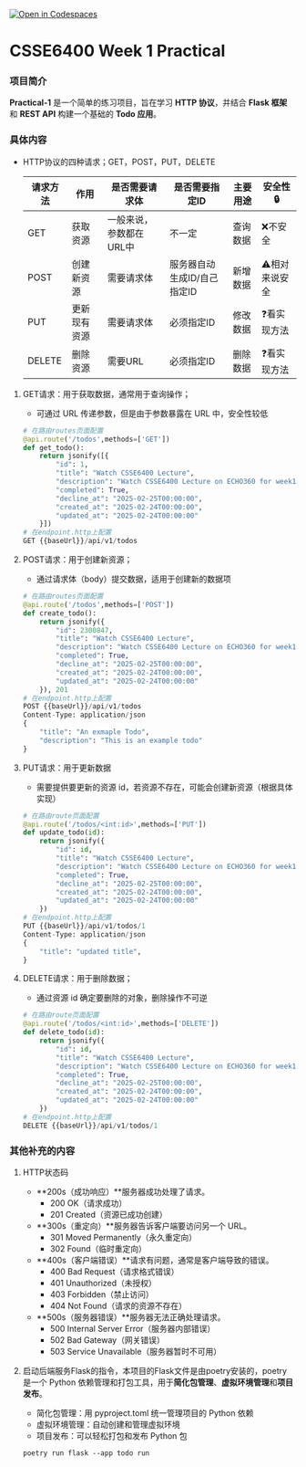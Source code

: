 [![Open in Codespaces](https://classroom.github.com/assets/launch-codespace-2972f46106e565e64193e422d61a12cf1da4916b45550586e14ef0a7c637dd04.svg)](https://classroom.github.com/open-in-codespaces?assignment_repo_id=18328249)

# CSSE6400 Week 1 Practical

### 项目简介
**Practical-1** 是一个简单的练习项目，旨在学习 **HTTP 协议**，并结合 **Flask 框架** 和 **REST API** 构建一个基础的 **Todo 应用**。

### 具体内容

- HTTP协议的四种请求；GET，POST，PUT，DELETE

  | 请求方法 | 作用         | 是否需要请求体          | 是否需要指定ID              | 主要用途 | 安全性🔒       |
  | -------- | ------------ | ----------------------- | --------------------------- | -------- | ------------- |
  | GET      | 获取资源     | 一般来说，参数都在URL中 | 不一定                      | 查询数据 | ❌不安全       |
  | POST     | 创建新资源   | 需要请求体              | 服务器自动生成ID/自己指定ID | 新增数据 | ⚠️相对来说安全 |
  | PUT      | 更新现有资源 | 需要请求体              | 必须指定ID                  | 修改数据 | ❓看实现方法   |
  | DELETE   | 删除资源     | 需要URL                 | 必须指定ID                  | 删除数据 | ❓看实现方法   |

  
1. GET请求：用于获取数据，通常用于查询操作；

   - 可通过 URL 传递参数，但是由于参数暴露在 URL 中，安全性较低

   ```python
   # 在路由routes页面配置
   @api.route('/todos',methods=['GET'])
   def get_todo():
       return jsonify([{
           "id": 1,
           "title": "Watch CSSE6400 Lecture",
           "description": "Watch CSSE6400 Lecture on ECHO360 for week1",
           "completed": True,
           "decline_at": "2025-02-25T00:00:00",
           "created_at": "2025-02-24T00:00:00",
           "updated_at": "2025-02-24T00:00:00"
       }])
   # 在endpoint.http上配置
   GET {{baseUrl}}/api/v1/todos
   ```

   

2. POST请求：用于创建新资源；

   - 通过请求体（body）提交数据，适用于创建新的数据项

   ```python
   # 在路由routes页面配置
   @api.route('/todos',methods=['POST'])
   def create_todo():
       return jsonify({
           "id": 2300847,
           "title": "Watch CSSE6400 Lecture",
           "description": "Watch CSSE6400 Lecture on ECHO360 for week1",
           "completed": True,
           "decline_at": "2025-02-25T00:00:00",
           "created_at": "2025-02-24T00:00:00",
           "updated_at": "2025-02-24T00:00:00"
       }), 201 
   # 在endpoint.http上配置
   POST {{baseUrl}}/api/v1/todos
   Content-Type: application/json
   {
       "title": "An exmaple Todo",
       "description": "This is an example todo"
   }
   ```

3. PUT请求：用于更新数据

   - 需要提供要更新的资源 id，若资源不存在，可能会创建新资源（根据具体实现）

   ```python
   # 在路由route页面配置
   @api.route('/todos/<int:id>',methods=['PUT'])
   def update_todo(id):
       return jsonify({
           "id": id,
           "title": "Watch CSSE6400 Lecture",
           "description": "Watch CSSE6400 Lecture on ECHO360 for week1",
           "completed": True,
           "decline_at": "2025-02-25T00:00:00",
           "created_at": "2025-02-24T00:00:00",
           "updated_at": "2025-02-24T00:00:00"
       })
   # 在endpoint.http上配置
   PUT {{baseUrl}}/api/v1/todos/1
   Content-Type: application/json
   {
       "title": "updated title",
   }
   ```

4. DELETE请求：用于删除数据；

   - 通过资源 id 确定要删除的对象，删除操作不可逆

   ```python
   # 在路由route页面配置
   @api.route('/todos/<int:id>',methods=['DELETE'])
   def delete_todo(id):
       return jsonify({
           "id": id,
           "title": "Watch CSSE6400 Lecture",
           "description": "Watch CSSE6400 Lecture on ECHO360 for week1",
           "completed": True,
           "decline_at": "2025-02-25T00:00:00",
           "created_at": "2025-02-24T00:00:00",
           "updated_at": "2025-02-24T00:00:00"
       })
   # 在endpoint.http上配置
   DELETE {{baseUrl}}/api/v1/todos/1
   ```

### 其他补充的内容

1. HTTP状态码

   - **200s（成功响应）**服务器成功处理了请求。
     - 200 OK（请求成功）
     - 201 Created（资源已成功创建）
   - **300s（重定向）**服务器告诉客户端要访问另一个 URL。
     - 301 Moved Permanently（永久重定向）
     - 302 Found（临时重定向）
   - **400s（客户端错误）**请求有问题，通常是客户端导致的错误。
     - 400 Bad Request（请求格式错误）
     - 401 Unauthorized（未授权）
     - 403 Forbidden（禁止访问）
     - 404 Not Found（请求的资源不存在）
   - **500s（服务器错误）**服务器无法正确处理请求。
     - 500 Internal Server Error（服务器内部错误）
     - 502 Bad Gateway（网关错误）
     - 503 Service Unavailable（服务器暂时不可用）

2. 启动后端服务Flask的指令，本项目的Flask文件是由poetry安装的，poetry 是一个 Python 依赖管理和打包工具，用于**简化包管理**、**虚拟环境管理**和**项目发布**。

   - 简化包管理：用 pyproject.toml 统一管理项目的 Python 依赖
   - 虚拟环境管理：自动创建和管理虚拟环境
   - 项目发布：可以轻松打包和发布 Python 包

   ```shell
   poetry run flask --app todo run
   ```
